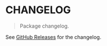 # CHANGELOG

> Package changelog.

See [GitHub Releases](https://github.com/stdlib-js/number-float64-reviver/releases) for the changelog.